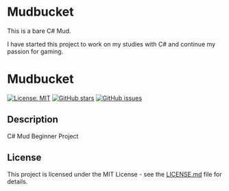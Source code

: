 # Mudbucket

This is a bare C# Mud.

I have started this project to work on my studies with C# and continue my passion for gaming.


# Mudbucket

[![License: MIT](https://img.shields.io/badge/License-MIT-yellow.svg)](https://opensource.org/licenses/MIT)
[![GitHub stars](https://img.shields.io/github/stars/Hemerley/MudBucket.svg)](https://github.com/Hemerley/MudBucket/stargazers)
[![GitHub issues](https://img.shields.io/github/issues/Hemerley/MudBucket.svg)](https://github.com/Hemerley/MudBucket/issues)

## Description

C# Mud Beginner Project

## License

This project is licensed under the MIT License - see the [LICENSE.md](LICENSE.md) file for details.
